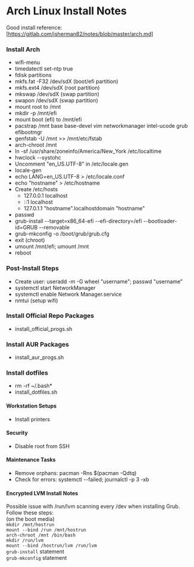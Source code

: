 # Arch Linux Install Notes

Good install reference:  [https://gitlab.com/jsherman82/notes/blob/master/arch.md]

### Install Arch
- wifi-menu
- timedatectl set-ntp true
- fdisk partitions
- mkfs.fat -F32 /dev/sdX (boot/efi partition)
- mkfs.ext4 /dev/sdX (root partition)
- mkswap /dev/sdX (swap partition)
- swapon /dev/sdX (swap partition)
- mount root to /mnt
- mkdir -p /mnt/efi
- mount boot (efi) to /mnt/efi
- pacstrap /mnt base base-devel vim networkmanager intel-ucode grub efibootmgr
- genfstab -U /mnt >> /mnt/etc/fstab
- arch-chroot /mnt
- ln -sf /usr/share/zoneinfo/America/New_York /etc/localtime
- hwclock --systohc
- Uncomment "en_US.UTF-8" in /etc/locale.gen
- locale-gen
- echo LANG=en_US.UTF-8 > /etc/locale.conf
- echo "hostname" > /etc/hostname
- Create /etc/hosts
	- 127.0.0.1 localhost
	- ::1 localhost
	- 127.0.1.1 "hostname".localhostdomain "hostname"
- passwd
- grub-install --target=x86_64-efi --efi-directory=/efi --bootloader-id=GRUB --removable
- grub-mkconfig -o /boot/grub/grub.cfg
- exit (chroot)
- umount /mnt/efi; umount /mnt
- reboot

### Post-Install Steps
- Create user:  useradd -m -G wheel "username"; passwd "username"
- systemctl start NetworkManager
- systemctl enable Network Manager.service
- nmtui (setup wifi)

### Install Official Repo Packages
- install_official_progs.sh

### Install AUR Packages
- install_aur_progs.sh

### Install dotfiles
- rm -rf ~/.bash*
- install_dotfiles.sh

#### Workstation Setups
- Install printers

#### Security
- Disable root from SSH

#### Maintenance Tasks
- Remove orphans: pacman -Rns $(pacman -Qdtq)
- Check for errors: systemctl --failed; journalctl -p 3 -xb

#### Encrypted LVM Install Notes
Possible issue with /run/lvm scanning every /dev when installing Grub.  Follow these steps:  
(on the boot media)  
`mkdir /mnt/hostrun`  
`mount --bind /run /mnt/hostrun`  
`arch-chroot /mnt /bin/bash`  
`mkdir /run/lvm`  
`mount --bind /hostrun/lvm /run/lvm`  
`grub-install` statement  
`grub-mkconfig` statement  
